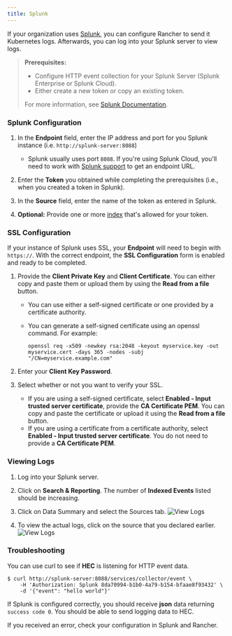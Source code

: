 ```yaml
---
title: Splunk
---
```


If your organization uses [Splunk](https://www.splunk.com/), you can configure Rancher to send it Kubernetes logs. Afterwards, you can log into your Splunk server to view logs.

> **Prerequisites:**
>
> - Configure HTTP event collection for your Splunk Server (Splunk Enterprise or Splunk Cloud).
> - Either create a new token or copy an existing token.
>
> For more information, see [Splunk Documentation](http://docs.splunk.com/Documentation/Splunk/7.1.2/Data/UsetheHTTPEventCollector#About_Event_Collector_tokens).

### Splunk Configuration

1. In the **Endpoint** field, enter the IP address and port for you Splunk instance (i.e. `http://splunk-server:8088`)

   - Splunk usually uses port `8088`. If you're using Splunk Cloud, you'll need to work with [Splunk support](https://www.splunk.com/en_us/support-and-services.html) to get an endpoint URL.

1. Enter the **Token** you obtained while completing the prerequisites (i.e., when you created a token in Splunk).

1. In the **Source** field, enter the name of the token as entered in Splunk.

1. **Optional:** Provide one or more [index](http://docs.splunk.com/Documentation/Splunk/7.1.2/Indexer/Aboutindexesandindexers) that's allowed for your token.

### SSL Configuration

If your instance of Splunk uses SSL, your **Endpoint** will need to begin with `https://`. With the correct endpoint, the **SSL Configuration** form is enabled and ready to be completed.

1. Provide the **Client Private Key** and **Client Certificate**. You can either copy and paste them or upload them by using the **Read from a file** button.

   - You can use either a self-signed certificate or one provided by a certificate authority.

   - You can generate a self-signed certificate using an openssl command. For example:

     ```
     openssl req -x509 -newkey rsa:2048 -keyout myservice.key -out myservice.cert -days 365 -nodes -subj "/CN=myservice.example.com"
     ```

1. Enter your **Client Key Password**.

1. Select whether or not you want to verify your SSL.

   - If you are using a self-signed certificate, select **Enabled - Input trusted server certificate**, provide the **CA Certificate PEM**. You can copy and paste the certificate or upload it using the **Read from a file** button.
   - If you are using a certificate from a certificate authority, select **Enabled - Input trusted server certificate**. You do not need to provide a **CA Certificate PEM**.

### Viewing Logs

1. Log into your Splunk server.

1. Click on **Search & Reporting**. The number of **Indexed Events** listed should be increasing.

1. Click on Data Summary and select the Sources tab.
   ![View Logs](/img/rancher/splunk/splunk4.jpg)

1. To view the actual logs, click on the source that you declared earlier.
   ![View Logs](/img/rancher/splunk/splunk5.jpg)

### Troubleshooting

You can use curl to see if **HEC** is listening for HTTP event data.

```
$ curl http://splunk-server:8088/services/collector/event \
    -H 'Authorization: Splunk 8da70994-b1b0-4a79-b154-bfaae8f93432' \
    -d '{"event": "hello world"}'
```

If Splunk is configured correctly, you should receive **json** data returning `success code 0`. You should be able
to send logging data to HEC.

If you received an error, check your configuration in Splunk and Rancher.
